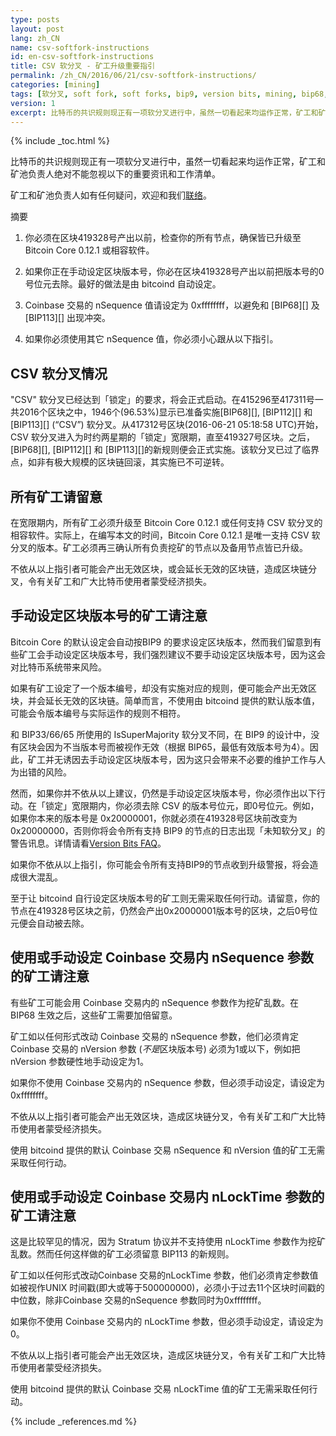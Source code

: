 ```yaml
---
type: posts
layout: post
lang: zh_CN
name: csv-softfork-instructions
id: en-csv-softfork-instructions
title: CSV 软分叉 - 矿工升级重要指引
permalink: /zh_CN/2016/06/21/csv-softfork-instructions/
categories: [mining]
tags: [软分叉, soft fork, soft forks, bip9, version bits, mining, bip68, bip112, bip113]
version: 1
excerpt: 比特币的共识规则现正有一项软分叉进行中，虽然一切看起来均运作正常，矿工和矿池负责人绝对不能忽视以下的重要资讯和工作清单。
---
```

{% include _toc.html %}

比特币的共识规则现正有一项软分叉进行中，虽然一切看起来均运作正常，矿工和矿池负责人绝对不能忽视以下的重要资讯和工作清单。

矿工和矿池负责人如有任何疑问，欢迎和我们[联络][1]。

摘要

1. 你必须在区块419328号产出以前，检查你的所有节点，确保皆已升级至 Bitcoin Core 0.12.1 或相容软件。

2. 如果你正在手动设定区块版本号，你必在区块419328号产出以前把版本号的0号位元去除。最好的做法是由 bitcoind 自动设定。

3. Coinbase 交易的 nSequence 值请设定为 0xffffffff，以避免和 [BIP68][] 及 [BIP113][] 出现冲突。

4. 如果你必须使用其它 nSequence 值，你必须小心跟从以下指引。

## CSV 软分叉情况

"CSV" 软分叉已经达到「锁定」的要求，将会正式启动。在415296至417311号一共2016个区块之中，1946个(96.53%)显示已准备实施[BIP68][], [BIP112][] 和 [BIP113][] (“CSV”) 软分叉。从417312号区块(2016-06-21 05:18:58 UTC)开始，CSV 软分叉进入为时约两星期的「锁定」宽限期，直至419327号区块。之后，[BIP68][], [BIP112][] 和 [BIP113][]的新规则便会正式实施。该软分叉已过了临界点，如非有极大规模的区块链回滚，其实施已不可逆转。

## 所有矿工请留意

在宽限期内，所有矿工必须升级至 Bitcoin Core 0.12.1 或任何支持 CSV 软分叉的相容软件。实际上，在编写本文的时间，Bitcoin Core 0.12.1 是唯一支持 CSV 软分叉的版本。矿工必须再三确认所有负责挖矿的节点以及备用节点皆已升级。

不依从以上指引者可能会产出无效区块，或会延长无效的区块链，造成区块链分叉，令有关矿工和广大比特币使用者蒙受经济损失。

## 手动设定区块版本号的矿工请注意

Bitcoin Core 的默认设定会自动按BIP9 的要求设定区块版本，然而我们留意到有些矿工会手动设定区块版本号，我们强烈建议不要手动设定区块版本号，因为这会对比特币系统带来风险。

如果有矿工设定了一个版本编号，却没有实施对应的规则，便可能会产出无效区块，并会延长无效的区块链。简单而言，不使用由 bitcoind 提供的默认版本值，可能会令版本编号与实际运作的规则不相符。

和 BIP33/66/65 所使用的 IsSuperMajority 软分叉不同，在 BIP9 的设计中，没有区块会因为不当版本号而被视作无效（根据 BIP65，最低有效版本号为4）。因此，矿工并无诱因去手动设定区块版本号，因为这只会带来不必要的维护工作与人为出错的风险。

然而，如果你并不依从以上建议，仍然是手动设定区块版本号，你必须作出以下行动。在「锁定」宽限期内，你必须去除 CSV 的版本号位元，即0号位元。例如，如果你本来的版本号是 0x20000001，你就必须在419328号区块前改变为 0x20000000，否则你将会令所有支持 BIP9 的节点的日志出现「未知软分叉」的警告讯息。详情请看[Version Bits FAQ][2]。

如果你不依从以上指引，你可能会令所有支持BIP9的节点收到升级警报，将会造成很大混乱。

至于让 bitcoind 自行设定区块版本号的矿工则无需采取任何行动。请留意，你的节点在419328号区块之前，仍然会产出0x20000001版本号的区块，之后0号位元便会自动被去除。

## 使用或手动设定 Coinbase 交易内 nSequence 参数的矿工请注意

有些矿工可能会用 Coinbase 交易内的 nSequence 参数作为挖矿乱数。在 BIP68 生效之后，这些矿工需要加倍留意。

矿工如以任何形式改动 Coinbase 交易的 nSequence 参数，他们必须肯定 Coinbase 交易的 nVersion 参数 (*不是*区块版本号) 必须为1或以下，例如把 nVersion 参数硬性地手动设定为1。

如果你不使用 Coinbase 交易内的 nSequence 参数，但必须手动设定，请设定为 0xffffffff。

不依从以上指引者可能会产出无效区块，造成区块链分叉，令有关矿工和广大比特币使用者蒙受经济损失。

使用 bitcoind 提供的默认 Coinbase 交易 nSequence 和 nVersion 值的矿工无需采取任何行动。

## 使用或手动设定 Coinbase 交易内 nLockTime 参数的矿工请注意

这是比较罕见的情况，因为 Stratum 协议并不支持使用 nLockTime 参数作为挖矿乱数。然而任何这样做的矿工必须留意 BIP113 的新规则。

矿工如以任何形式改动Coinbase 交易的nLockTime 参数，他们必须肯定参数值如被视作UNIX 时间戳(即大或等于500000000)，必须小于过去11个区块时间戳的中位数，除非Coinbase 交易的nSequence 参数同时为0xffffffff。

如果你不使用 Coinbase 交易内的 nLockTime 参数，但必须手动设定，请设定为 0。

不依从以上指引者可能会产出无效区块，造成区块链分叉，令有关矿工和广大比特币使用者蒙受经济损失。

使用 bitcoind 提供的默认 Coinbase 交易 nLockTime 值的矿工无需采取任何行动。

[1]: /en/contact/
[2]: /en/2016/06/08/version-bits-miners-faq/#when-should-miners-set-bits

{% include _references.md %}
